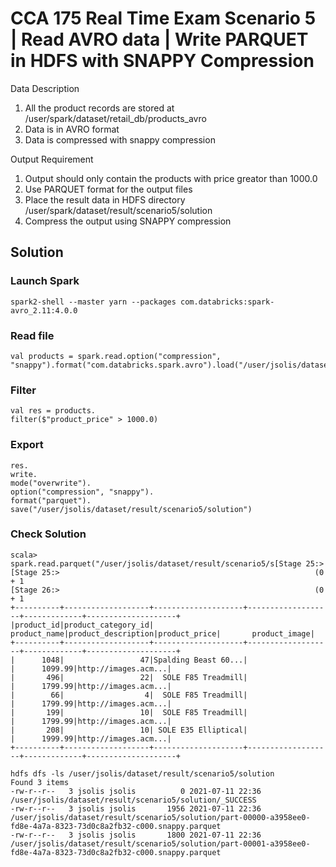 # CCA 175 Real Time Exam Scenario 5 | Read AVRO data | Write PARQUET in HDFS with SNAPPY Compression

Data Description

1.  All the product records are stored at
    /user/spark/dataset/retail_db/products_avro
2.  Data is in AVRO format
3.  Data is compressed with snappy compression

Output Requirement

1.  Output should only contain the products with price greator than 1000.0
2.  Use PARQUET format for the output files
3.  Place the result data in HDFS directory /user/spark/dataset/result/scenario5/solution
4.  Compress the output using SNAPPY compression

## Solution

### Launch Spark

```
spark2-shell --master yarn --packages com.databricks:spark-avro_2.11:4.0.0
```

### Read file

```
val products = spark.read.option("compression", "snappy").format("com.databricks.spark.avro").load("/user/jsolis/dataset/retail_db/products_avro")
```

### Filter

```
val res = products.
filter($"product_price" > 1000.0)
```

### Export

```
res.
write.
mode("overwrite").
option("compression", "snappy").
format("parquet").
save("/user/jsolis/dataset/result/scenario5/solution")
```

### Check Solution

```
scala> spark.read.parquet("/user/jsolis/dataset/result/scenario5/s[Stage 25:>                                                       [Stage 25:>                                                         (0 + 1                                                                          [Stage 26:>                                                         (0 + 1                                                                          +----------+-------------------+--------------------+-------------------+-------------+--------------------+
|product_id|product_category_id|        product_name|product_description|product_price|       product_image|
+----------+-------------------+--------------------+-------------------+-------------+--------------------+
|      1048|                 47|Spalding Beast 60...|                   |      1099.99|http://images.acm...|
|       496|                 22|  SOLE F85 Treadmill|                   |      1799.99|http://images.acm...|
|        66|                  4|  SOLE F85 Treadmill|                   |      1799.99|http://images.acm...|
|       199|                 10|  SOLE F85 Treadmill|                   |      1799.99|http://images.acm...|
|       208|                 10| SOLE E35 Elliptical|                   |      1999.99|http://images.acm...|
+----------+-------------------+--------------------+-------------------+-------------+--------------------+
```

```
hdfs dfs -ls /user/jsolis/dataset/result/scenario5/solution
Found 3 items
-rw-r--r--   3 jsolis jsolis          0 2021-07-11 22:36 /user/jsolis/dataset/result/scenario5/solution/_SUCCESS
-rw-r--r--   3 jsolis jsolis       1956 2021-07-11 22:36 /user/jsolis/dataset/result/scenario5/solution/part-00000-a3958ee0-fd8e-4a7a-8323-73d0c8a2fb32-c000.snappy.parquet
-rw-r--r--   3 jsolis jsolis       1800 2021-07-11 22:36 /user/jsolis/dataset/result/scenario5/solution/part-00001-a3958ee0-fd8e-4a7a-8323-73d0c8a2fb32-c000.snappy.parquet
```
